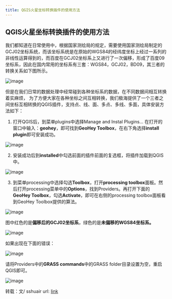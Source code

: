 ```yaml
---
title: QGIS火星坐标转换插件的使用方法
---
```

## QGIS火星坐标转换插件的使用方法

我们都知道在日常使用中，根据国家测绘局的规定，需要使用国家测绘局制定的GCJ02坐标系统，而该坐标系统是在原始的WGS84的经纬度坐标上经过一系列的非线性运算得到的，而百度在GCJ02坐标系上又进行了一次偏移，形成了百度09坐标系，因此在国内常用的坐标系有三套：WGS84，GCJ02，BD09，其三者的转换关系如下图所示。

![image](https://pic1.zhimg.com/50/v2-280bbed487cf68e58f633d73f906068a_hd.jpg)

但是在我们日常的数据处理中经常碰到各种坐标系的数据，在不同数据间相互转换着实麻烦， 为了方便大家在各种坐标之间互相转换，我们极海提供了一个三者之间坐标互相转换的QGIS插件，支持点、线、面、多点、多线、多面，具体安装方法如下：

1. 打开QGIS后，到菜单plugins中选择Manage and Instal Plugins... 在打开的窗口中输入：**geohey**，即可找到**GeoHey Toolbox**，在右下角选择**install plugin**即可安装成功。

![image](https://pic2.zhimg.com/50/v2-6290c7e95b3846fb9e3bbe5bd9dcf9b4_hd.jpg)

2. 安装成功后到**installed**中勾选前面的插件前面的复选框，将插件加载到QGIS中。

![image](https://pic1.zhimg.com/50/v2-e3bf17ef93fb415f258999ec81eb00f9_hd.jpg)

3. 到菜单processing中选择勾选**Toolbox**，打开**processing toolbox**面板。然后打开processing菜单中的**Options**，找到Providers。再打开下面的**GeoHey Toolbox**，勾选**Activate**，即可在右侧的processing toolbox面板看到GeoHey Toolbox提供的算法。

![image](https://pic3.zhimg.com/50/v2-3dda9c2ceef45777b2335e6e774343ef_hd.jpg)

图中红色的是**偏移后的GCJ02坐标系**，绿色的是**未偏移的WGS84坐标系。**

![image](https://pic2.zhimg.com/50/v2-d9ea91e6ad26aeec7f194491fe39bf3d_hd.jpg)

如果出现在下面的错误：

![image](https://pic4.zhimg.com/50/v2-77a659aae5ef6947c2bc59052a9b77a4_hd.jpg)

请将Providers中的**GRASS commands**中的GRASS folder目录设置为空，重启QGIS即可。

![image](https://pic2.zhimg.com/50/v2-8475e7c5616afef1c8c24d40f543a70d_hd.jpg)

转载：文/ sshuair
url: [link](https://zhuanlan.zhihu.com/p/30504809)
